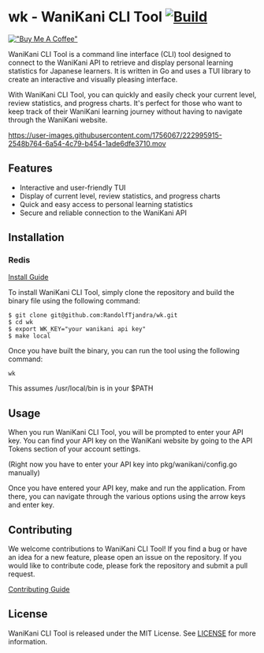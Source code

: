 # wk - WaniKani CLI Tool [![Build](https://github.com/RandolfTjandra/wk/actions/workflows/build.yml/badge.svg)](https://github.com/RandolfTjandra/wk/actions/workflows/build.yml)

[!["Buy Me A Coffee"](https://www.buymeacoffee.com/assets/img/custom_images/orange_img.png)](https://www.buymeacoffee.com/randolftjandra)

WaniKani CLI Tool is a command line interface (CLI) tool designed to connect to the WaniKani API to retrieve and display personal learning statistics for Japanese learners. It is written in Go and uses a TUI library to create an interactive and visually pleasing interface. 

With WaniKani CLI Tool, you can quickly and easily check your current level, review statistics, and progress charts. It's perfect for those who want to keep track of their WaniKani learning journey without having to navigate through the WaniKani website.

https://user-images.githubusercontent.com/1756067/222995915-2548b764-6a54-4c79-b454-1ade6dfe3710.mov      

## Features

- Interactive and user-friendly TUI
- Display of current level, review statistics, and progress charts
- Quick and easy access to personal learning statistics
- Secure and reliable connection to the WaniKani API

## Installation

### Redis
[Install Guide](https://redis.io/docs/getting-started/installation/)

To install WaniKani CLI Tool, simply clone the repository and build the binary file using the following command:

```
$ git clone git@github.com:RandolfTjandra/wk.git
$ cd wk 
$ export WK_KEY="your wanikani api key"
$ make local
```

Once you have built the binary, you can run the tool using the following command:

```
wk
```

This assumes /usr/local/bin is in your $PATH


## Usage

When you run WaniKani CLI Tool, you will be prompted to enter your API key. You can find your API key on the WaniKani website by going to the API Tokens section of your account settings.

(Right now you have to enter your API key into pkg/wanikani/config.go manually)

Once you have entered your API key, make and run the application. From there, you can navigate through the various options using the arrow keys and enter key. 

## Contributing

We welcome contributions to WaniKani CLI Tool! If you find a bug or have an idea for a new feature, please open an issue on the repository. 
If you would like to contribute code, please fork the repository and submit a pull request.

[Contributing Guide](https://github.com/randolftjandra/wk/blob/main/CONTRIBUTING.md)

## License

WaniKani CLI Tool is released under the MIT License. See [LICENSE](https://github.com/randolftjandra/wk/blob/main/LICENSE) for more information.



